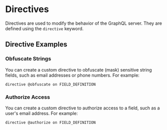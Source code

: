 # Directives

Directives are used to modify the behavior of the GraphQL server. They are defined using the `directive` keyword.

## Directive Examples

### Obfuscate Strings

You can create a custom directive to obfuscate (mask) sensitive string fields, such as email addresses or phone numbers. For example:

```gql
directive @obfuscate on FIELD_DEFINITION
```

### Authorize Access

You can create a custom directive to authorize access to a field, such as a user's email address. For example:

```gql
directive @authorize on FIELD_DEFINITION
```
